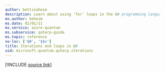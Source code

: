 ```yaml
---
author: bettinaheim
description: Learn about using 'for' loops in the Q# programming language.
ms.author: beheim
ms.date: 02/01/21
ms.service: azure-quantum
ms.subservice: qsharp-guide
ms.topic: reference
no-loc: ['Q#', '$$v']
title: Iterations and loops in Q#
uid: microsoft.quantum.qsharp.iterations
---
```


<!---
# Iterations and loops in Q#
-->

[!INCLUDE [source link](~/includes/qsharp-language/Specifications/Language/2_Statements/iterations.md)]